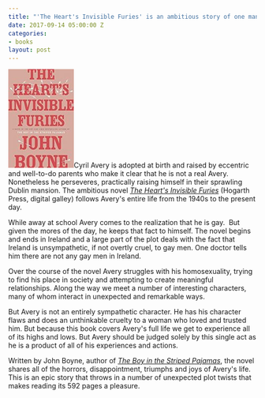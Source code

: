 ```yaml
---
title: "'The Heart's Invisible Furies' is an ambitious story of one man's life"
date: 2017-09-14 05:00:00 Z
categories:
- books
layout: post
---
```


![Review of The Heart's Invisible Furies](/assets/images/The-Hearts-Invisible-Furies-A-Novel-133x200.jpeg)Cyril Avery is adopted at birth and raised by eccentric and well-to-do parents who make it clear that he is not a real Avery. Nonetheless he perseveres, practically raising himself in their sprawling Dublin mansion. The ambitious novel [_The Heart's Invisible Furies_](http://amzn.to/2f9wFF4) (Hogarth Press, digital galley) follows Avery's entire life from the 1940s to the present day.

While away at school Avery comes to the realization that he is gay.  But given the mores of the day, he keeps that fact to himself. The novel begins and ends in Ireland and a large part of the plot deals with the fact that Ireland is unsympathetic, if not overtly cruel, to gay men. One doctor tells him there are not any gay men in Ireland.

Over the course of the novel Avery struggles with his homosexuality, trying to find his place in society and attempting to create meaningful relationships. Along the way we meet a number of interesting characters, many of whom interact in unexpected and remarkable ways.

But Avery is not an entirely sympathetic character. He has his character flaws and does an unthinkable cruelty to a woman who loved and trusted him. But because this book covers Avery's full life we get to experience all of its highs and lows. But Avery should be judged solely by this single act as he is a product of all of his experiences and actions.

Written by John Boyne, author of [_The Boy in the Striped Pajamas_](http://amzn.to/2f9Yixz), the novel shares all of the horrors, disappointment, triumphs and joys of Avery's life. This is an epic story that throws in a number of unexpected plot twists that makes reading its 592 pages a pleasure.
